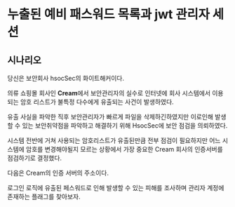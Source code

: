 # 누출된 예비 패스워드 목록과 jwt 관리자 세션

## 시나리오

당신은 보안회사 hsocSec의 화이트해커이다.

의류 쇼핑몰 회사인 **Cream**에서 보안관리자의 실수로 인터넷에 회사 시스템에서 이용되는 암호 리스트가 불특정 다수에게 유출되는 사건이 발생하였다.

유출 사실을 파악한 직후 보안관리자가 빠르게 파일을 삭제하긴하였지만 이로인해 발생할 수 있는 보안취약점을 파악하고 해결하기 위해 HsocSec에 보안 점검을 의뢰하였다.

시스템 전반에 거쳐 사용되는 암호리스트가 유출된만큼 전부 점검이 필요하지만 어느 시스템에 암호를 변경해야될지 모르는 상황에서 가장 중요한 Cream 회사의 인증서버를 점검하기로 결정했다.

다음은 Cream의 인증 서버의 주소이다.

로그인 로직에 유출된 페스워드로 인해 발생할 수 있는 피해를 조사하며 관리자 계정에 존재하는 플래그를 찾아보자.
